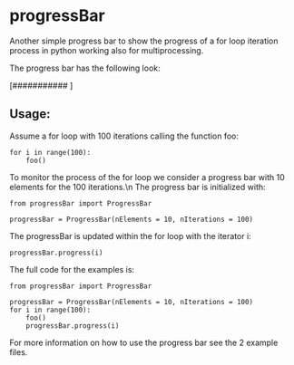 # progressBar
Another simple progress bar to show the progress of a for loop iteration process
in python working also for multiprocessing.

The progress bar has the following look:

[###########         ]

## Usage:

Assume a for loop with 100 iterations calling the function foo:

    for i in range(100):
        foo()

To monitor the process of the for loop we consider a progress bar with 10 
elements for the 100 iterations.\n
The progress bar is initialized with:
    
    from progressBar import ProgressBar
    
    progressBar = ProgressBar(nElements = 10, nIterations = 100)
    
The progressBar is updated within the for loop with the iterator i:

    progressBar.progress(i)

The full code for the examples is:

    from progressBar import ProgressBar
    
    progressBar = ProgressBar(nElements = 10, nIterations = 100)
    for i in range(100):
        foo()
        progressBar.progress(i)
    
For more information on how to use the progress bar see the 2 example files.